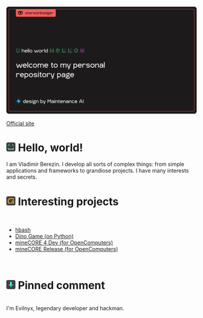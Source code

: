 [![VBerezin Main Banner](./assets/vb-banner-reborn.png)](https://vk.com/star_butterfly_original)

[Official site](https://vberezinbadger.github.io/)

# [![Hello](./assets/icons/hello.png)](https://vk.com/star_butterfly_original) Hello, world!

I am Vladimir Berezin. I develop all sorts of complex things: from simple applications and frameworks to grandiose projects. I have many interests and secrets.

# [![Projects](./assets/icons/projects.png)](https://vk.com/star_butterfly_original) Interesting projects

<br>

<!-- BLOG-POST-LIST:START -->
- [hbash](https://github.com/hentai-team/hbash)
- [Dino Game (on Python)](https://github.com/vberezinbadger/Chrome-Dino-Python)
- [mineCORE 4 Dev (for OpenComputers)](https://github.com/minesys/mineCORE-4)
- [mineCORE Release (for OpenComputers)](https://github.com/minesys/mineCORE)
<!-- BLOG-POST-LIST:END -->

<br>

# [![Pinned](./assets/icons/pinned.png)](https://vk.com/star_butterfly_original) Pinned comment

<br>
I'm Evilnyx, legendary developer and hackman.
<br>
